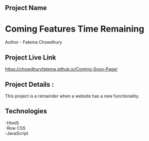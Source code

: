 ## Project Name
# Coming Features Time Remaining
Author - Fatema Chowdhury </br>
## Project Live Link 
https://chowdhuryfatema.github.io/Coming-Soon-Page/
## Project Details : 
This  project is a remainder when a website has a new functionality.
## Technologies
-Html5 </br>
-Row CSS </br>
-JavaScript
